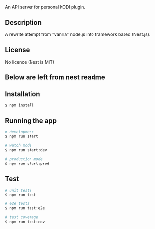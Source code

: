 An API server for personal KODI plugin.

## Description

A rewrite attempt from "vanilla" node.js into framework based (Nest.js).

## License

No licence (Nest is MIT)

## Below are left from nest readme

## Installation

```bash
$ npm install
```

## Running the app

```bash
# development
$ npm run start

# watch mode
$ npm run start:dev

# production mode
$ npm run start:prod
```

## Test

```bash
# unit tests
$ npm run test

# e2e tests
$ npm run test:e2e

# test coverage
$ npm run test:cov
```
